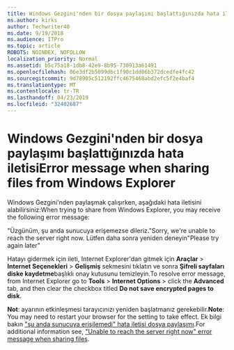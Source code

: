 ```yaml
---
title: Windows Gezgini'nden bir dosya paylaşımı başlattığınızda hata iletisi
ms.author: kirks
author: Techwriter40
ms.date: 9/19/2018
ms.audience: ITPro
ms.topic: article
ROBOTS: NOINDEX, NOFOLLOW
localization_priority: Normal
ms.assetid: b5c75a18-1db8-42e9-8b95-730913a61491
ms.openlocfilehash: 06e3df2b5099dbc1f90c1dd06b372dcedfe4fc42
ms.sourcegitcommit: 9d78905c512192ffc4675468abd2efc5f2e4baf4
ms.translationtype: MT
ms.contentlocale: tr-TR
ms.lasthandoff: 04/23/2019
ms.locfileid: "32402687"
---
```

# <a name="error-message-when-sharing-files-from-windows-explorer"></a><span data-ttu-id="cd164-102">Windows Gezgini'nden bir dosya paylaşımı başlattığınızda hata iletisi</span><span class="sxs-lookup"><span data-stu-id="cd164-102">Error message when sharing files from Windows Explorer</span></span>

<span data-ttu-id="cd164-103">Windows Gezgini'nden paylaşmak çalışırken, aşağıdaki hata iletisini alabilirsiniz:</span><span class="sxs-lookup"><span data-stu-id="cd164-103">When trying to share from Windows Explorer, you may receive the following error message:</span></span>
  
<span data-ttu-id="cd164-104">"Üzgünüm, şu anda sunucuya erişemezse dileriz.</span><span class="sxs-lookup"><span data-stu-id="cd164-104">"Sorry, we're unable to reach the server right now.</span></span> <span data-ttu-id="cd164-105">Lütfen daha sonra yeniden deneyin"</span><span class="sxs-lookup"><span data-stu-id="cd164-105">Please try again later"</span></span>
  
<span data-ttu-id="cd164-106">Hatayı gidermek için ileti, Internet Explorer'dan gitmek için **Araçlar** \> **Internet Seçenekleri** \> **Gelişmiş** sekmesini tıklatın ve sonra **Şifreli sayfaları diske kaydetme**başlıklı onay kutusunu temizleyin.</span><span class="sxs-lookup"><span data-stu-id="cd164-106">To resolve error message, from Internet Explorer go to **Tools** \> **Internet Options** \> click the **Advanced** tab, and then clear the checkbox titled **Do not save encrypted pages to disk**.</span></span> 
  
 <span data-ttu-id="cd164-107">**Not**: ayarının etkinleşmesi tarayıcınızı yeniden başlatmanız gerekebilir.</span><span class="sxs-lookup"><span data-stu-id="cd164-107">**Note**: You may need to restart your browser for the setting to take effect.</span></span> <span data-ttu-id="cd164-108">Ek bilgi bakın ["şu anda sunucuya erişilemedi" hata iletisi dosya paylaşımı](https://go.microsoft.com/fwlink/?linkid=2022914).</span><span class="sxs-lookup"><span data-stu-id="cd164-108">For additional information see, ["Unable to reach the server right now" error message when sharing files](https://go.microsoft.com/fwlink/?linkid=2022914).</span></span>
  

